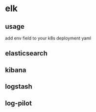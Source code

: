# elk

## usage

add env field to your k8s deployment yaml




## elasticsearch

## kibana

## logstash

## log-pilot


